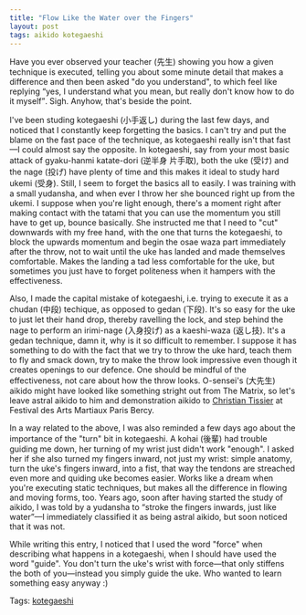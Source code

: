 ```yaml
---
title: "Flow Like the Water over the Fingers"
layout: post
tags: aikido kotegaeshi
---
```


Have you ever observed your teacher <span xml:lang="ja">(先生)</span> showing you how a given technique is executed, telling you about some minute detail that makes a difference and then been asked "do you understand", to which feel like replying <q>yes, I understand what you mean, but really don't know how to do it myself</q>. Sigh. Anyhow, that's beside the point.

I've been studing <span xml:lang="ja">kotegaeshi (小手返し)</span> during the last few days, and noticed that I constantly keep forgetting the basics. I can't try and put the blame on the fast pace of the technique, as <span xml:lang="ja">kotegaeshi</span> really isn't that fast—I could almost say the opposite. In <span xml:lang="ja">kotegaeshi</span>, say from your most basic attack of <span xml:lang="ja">gyaku-hanmi katate-dori (逆半身 片手取)</span>, both the <span xml:lang="ja">uke (受け)</span> and the <span xml:lang="ja">nage (投げ)</span> have plenty of time and this makes it ideal to study hard <span xml:lang="ja">ukemi (受身)</span>. Still, I seem to forget the basics all to easily. I was training with a small <span xml:lang="ja">yudansha</span>, and when ever I throw her she bounced right up from the <span xml:lang="ja">ukemi</span>. I suppose when you're light enough, there's a moment right after making contact with the tatami that you can use the momentum you still have to get up, bounce basically. She instructed me that I need to "cut" downwards with my free hand, with the one that turns the <span xml:lang="ja">kotegaeshi</span>, to block the upwards momentum and begin the <span xml:lang="ja">osae waza</span> part immediately after the throw, not to wait until the uke has landed and made themselves comfortable. Makes the landing a tad less comfortable for the uke, but sometimes you just have to forget politeness when it hampers with the effectiveness.

Also, I made the capital mistake of <span xml:lang="ja">kotegaeshi</span>, i.e. trying to execute it as a <span xml:lang="ja">chudan (中段)</span> techique, as opposed to <span xml:lang="ja">gedan (下段)</span>. It's so easy for the <span xml:lang="ja">uke</span> to just let their hand drop, thereby ravelling the lock, and step behind the <span xml:lang="ja">nage</span> to perform an <span xml:lang="ja">irimi-nage (入身投げ)</span> as a <span xml:lang="ja">kaeshi-waza (返し技)</span>. It's a <span xml:lang="ja">gedan</span> technique, damn it, why is it so difficult to remember. I suppose it has something to do with the fact that we try to throw the uke hard, teach them to fly and smack down, try to make the throw look impressive even though it creates openings to our defence. One should be mindful of the effectiveness, not care about how the throw looks. <span xml:lang="ja">O-sensei's (大先生)</span> aikido might have looked like something stright out from The Matrix, so let's leave astral aikido to him and demonstration aikido to [Christian Tissier](http://www.christiantissier.com/) at <span xml:lang="fr">Festival des Arts Martiaux Paris Bercy</span>.

In a way related to the above, I was also reminded a few days ago about the importance of the "turn" bit in <span xml:lang="ja">kotegaeshi</span>. A <span xml:lang="ja">kohai (後輩)</span> had trouble guiding me down, her turning of my wrist just didn't work "enough". I asked her if she also turned my fingers inward, not just my wrist: simple anatomy, turn the uke's fingers inward, into a fist, that way the tendons are streached even more and quiding <span xml:lang="ja">uke</span> becomes easier. Works like a dream when you're executing static techniques, but makes all the difference in flowing and moving forms, too. Years ago, soon after having started the study of aikido, I was told by a <span xml:lang="ja">yudansha</span> to <q>stroke the fingers inwards, just like water</q>—I immediately classified it as being astral aikido, but soon noticed that it was not.

While writing this entry, I noticed that I used the word "force" when describing what happens in a <span xml:lang="ja">kotegaeshi</span>, when I should have used the word "guide". You don't turn the <span xml:lang="ja">uke's</span> wrist with force—that only stiffens the both of you—instead you simply guide the uke. Who wanted to learn something easy anyway :)
<div class="tag_list">Tags: <span class="tags"><a href="http://technorati.com/tag/kotegaeshi" rel="tag">kotegaeshi</a></span></div>

